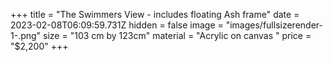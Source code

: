 +++
title = "The Swimmers View - includes floating Ash frame"
date = 2023-02-08T06:09:59.731Z
hidden = false
image = "images/fullsizerender-1-.png"
size = "103 cm by 123cm"
material = "Acrylic on canvas "
price = "$2,200"
+++
